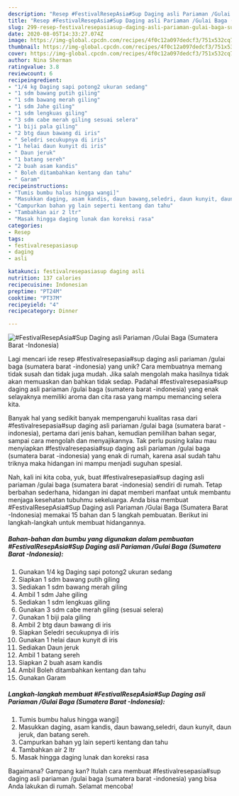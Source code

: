 ```yaml
---
description: "Resep #FestivalResepAsia#Sup Daging asli Pariaman /Gulai Baga (Sumatera Barat -Indonesia), Lezat"
title: "Resep #FestivalResepAsia#Sup Daging asli Pariaman /Gulai Baga (Sumatera Barat -Indonesia), Lezat"
slug: 299-resep-festivalresepasiasup-daging-asli-pariaman-gulai-baga-sumatera-barat-indonesia-lezat
date: 2020-08-05T14:33:27.074Z
image: https://img-global.cpcdn.com/recipes/4f0c12a097dedcf3/751x532cq70/festivalresepasiasup-daging-asli-pariaman-gulai-baga-sumatera-barat-indonesia-foto-resep-utama.jpg
thumbnail: https://img-global.cpcdn.com/recipes/4f0c12a097dedcf3/751x532cq70/festivalresepasiasup-daging-asli-pariaman-gulai-baga-sumatera-barat-indonesia-foto-resep-utama.jpg
cover: https://img-global.cpcdn.com/recipes/4f0c12a097dedcf3/751x532cq70/festivalresepasiasup-daging-asli-pariaman-gulai-baga-sumatera-barat-indonesia-foto-resep-utama.jpg
author: Nina Sherman
ratingvalue: 3.8
reviewcount: 6
recipeingredient:
- "1/4 kg Daging sapi potong2 ukuran sedang"
- "1 sdm bawang putih giling"
- "1 sdm bawang merah giling"
- "1 sdm Jahe giling"
- "1 sdm lengkuas giling"
- "3 sdm cabe merah giling sesuai selera"
- "1 biji pala giling"
- "2 btg daun bawang di iris"
- " Seledri secukupnya di iris"
- "1 helai daun kunyit di iris"
- " Daun jeruk"
- "1 batang sereh"
- "2 buah asam kandis"
- " Boleh ditambahkan kentang dan tahu"
- " Garam"
recipeinstructions:
- "Tumis bumbu halus hingga wangi]"
- "Masukkan daging, asam kandis, daun bawang,seledri, daun kunyit, daun jeruk, dan batang sereh."
- "Campurkan bahan yg lain seperti kentang dan tahu"
- "Tambahkan air 2 ltr"
- "Masak hingga daging lunak dan koreksi rasa"
categories:
- Resep
tags:
- festivalresepasiasup
- daging
- asli

katakunci: festivalresepasiasup daging asli 
nutrition: 137 calories
recipecuisine: Indonesian
preptime: "PT24M"
cooktime: "PT37M"
recipeyield: "4"
recipecategory: Dinner

---
```



![#FestivalResepAsia#Sup Daging asli Pariaman /Gulai Baga (Sumatera Barat -Indonesia)](https://img-global.cpcdn.com/recipes/4f0c12a097dedcf3/751x532cq70/festivalresepasiasup-daging-asli-pariaman-gulai-baga-sumatera-barat-indonesia-foto-resep-utama.jpg)

Lagi mencari ide resep #festivalresepasia#sup daging asli pariaman /gulai baga (sumatera barat -indonesia) yang unik? Cara membuatnya memang tidak susah dan tidak juga mudah. Jika salah mengolah maka hasilnya tidak akan memuaskan dan bahkan tidak sedap. Padahal #festivalresepasia#sup daging asli pariaman /gulai baga (sumatera barat -indonesia) yang enak selayaknya memiliki aroma dan cita rasa yang mampu memancing selera kita.

Banyak hal yang sedikit banyak mempengaruhi kualitas rasa dari #festivalresepasia#sup daging asli pariaman /gulai baga (sumatera barat -indonesia), pertama dari jenis bahan, kemudian pemilihan bahan segar, sampai cara mengolah dan menyajikannya. Tak perlu pusing kalau mau menyiapkan #festivalresepasia#sup daging asli pariaman /gulai baga (sumatera barat -indonesia) yang enak di rumah, karena asal sudah tahu triknya maka hidangan ini mampu menjadi suguhan spesial.




Nah, kali ini kita coba, yuk, buat #festivalresepasia#sup daging asli pariaman /gulai baga (sumatera barat -indonesia) sendiri di rumah. Tetap berbahan sederhana, hidangan ini dapat memberi manfaat untuk membantu menjaga kesehatan tubuhmu sekeluarga. Anda bisa membuat #FestivalResepAsia#Sup Daging asli Pariaman /Gulai Baga (Sumatera Barat -Indonesia) memakai 15 bahan dan 5 langkah pembuatan. Berikut ini langkah-langkah untuk membuat hidangannya.

<!--inarticleads1-->

##### Bahan-bahan dan bumbu yang digunakan dalam pembuatan #FestivalResepAsia#Sup Daging asli Pariaman /Gulai Baga (Sumatera Barat -Indonesia):

1. Gunakan 1/4 kg Daging sapi potong2 ukuran sedang
1. Siapkan 1 sdm bawang putih giling
1. Sediakan 1 sdm bawang merah giling
1. Ambil 1 sdm Jahe giling
1. Sediakan 1 sdm lengkuas giling
1. Gunakan 3 sdm cabe merah giling (sesuai selera)
1. Gunakan 1 biji pala giling
1. Ambil 2 btg daun bawang di iris
1. Siapkan  Seledri secukupnya di iris
1. Gunakan 1 helai daun kunyit di iris
1. Sediakan  Daun jeruk
1. Ambil 1 batang sereh
1. Siapkan 2 buah asam kandis
1. Ambil  Boleh ditambahkan kentang dan tahu
1. Gunakan  Garam




<!--inarticleads2-->

##### Langkah-langkah membuat #FestivalResepAsia#Sup Daging asli Pariaman /Gulai Baga (Sumatera Barat -Indonesia):

1. Tumis bumbu halus hingga wangi]
1. Masukkan daging, asam kandis, daun bawang,seledri, daun kunyit, daun jeruk, dan batang sereh.
1. Campurkan bahan yg lain seperti kentang dan tahu
1. Tambahkan air 2 ltr
1. Masak hingga daging lunak dan koreksi rasa




Bagaimana? Gampang kan? Itulah cara membuat #festivalresepasia#sup daging asli pariaman /gulai baga (sumatera barat -indonesia) yang bisa Anda lakukan di rumah. Selamat mencoba!
